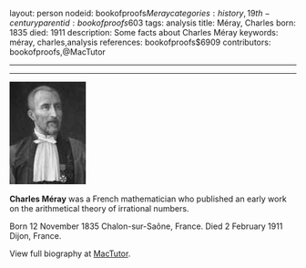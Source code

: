 layout: person
nodeid: bookofproofs$Meray
categories: history,19th-century
parentid: bookofproofs$603
tags: analysis
title: Méray, Charles
born: 1835
died: 1911
description: Some facts about Charles Méray
keywords: méray, charles,analysis
references: bookofproofs$6909
contributors: bookofproofs,@MacTutor

---


---

![Meray.jpg](https://github.com/bookofproofs/bookofproofs.github.io/blob/main/_sources/_assets/images/portraits/Meray.jpg?raw=true)

**Charles Méray** was a French mathematician who published an early work on the arithmetical theory of irrational numbers.

Born 12 November 1835 Chalon-sur-Saône, France. Died 2 February 1911 Dijon, France.


View full biography at [MacTutor](https://mathshistory.st-andrews.ac.uk/Biographies/Meray/).